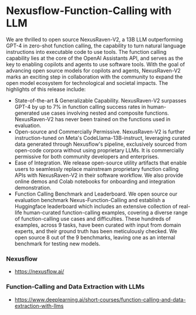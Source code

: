 # Nexusflow-Function-Calling with LLM 

We are thrilled to open source NexusRaven-V2, a 13B LLM outperforming GPT-4 in zero-shot function calling, the capability to turn natural language instructions into executable code to use tools. The function calling capability lies at the core of the OpenAI Assistants API, and serves as the key to enabling copilots and agents to use software tools. With the goal of advancing open source models for copilots and agents, NexusRaven-V2 marks an exciting step in collaboration with the community to expand the open model ecosystem for technological and societal impacts. The highlights of this release include:

- State-of-the-art & Generalizable Capability. NexusRaven-V2 surpasses GPT-4 by up to 7% in function calling success rates in human-generated use cases involving nested and composite functions. NexusRaven-V2 has never been trained on the functions used in evaluation.
- Open-source and Commercially Permissive. NexusRaven-V2 is further instruction-tuned on Meta's CodeLlama-13B-instruct, leveraging curated data generated through Nexusflow's pipeline, exclusively sourced from open-code corpora without using proprietary LLMs. It is commercially permissive for both community developers and enterprises.
- Ease of Integration. We release open-source utility artifacts that enable users to seamlessly replace mainstream proprietary function calling APIs with NexusRaven-V2 in their software workflow. We also provide online demos and Colab notebooks for onboarding and integration demonstration.
- Function Calling Benchmark and Leaderboard. We open source our evaluation benchmark Nexus-Function-Calling and establish a Huggingface leaderboard which includes an extensive collection of real-life human-curated function-calling examples, covering a diverse range of function-calling use cases and difficulties. These hundreds of examples, across 9 tasks, have been curated with input from domain experts, and their ground truth has been meticulously checked. We open source 8 out of the 9 benchmarks, leaving one as an internal benchmark for testing new models.

### Nexusflow 
- https://nexusflow.ai/

### Function-Calling and Data Extraction with LLMs
- https://www.deeplearning.ai/short-courses/function-calling-and-data-extraction-with-llms

